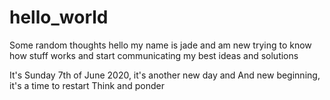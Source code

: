 # hello_world
Some random thoughts
hello my name is jade and am new trying to know how 
stuff works and start communicating my best ideas
and solutions

It's Sunday 7th of June 2020, it's another new day and
And new beginning, it's a time to restart
Think and ponder 
